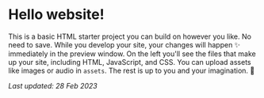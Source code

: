 # Hello website!

This is a basic HTML starter project you can build on however you like. No need to save. While you develop your site, your changes will happen ✨ immediately in the preview window. On the left you'll see the files that make up your site, including HTML, JavaScript, and CSS. You can upload assets like images or audio in `assets`. The rest is up to you and your imagination. 🦄

_Last updated: 28 Feb 2023_
